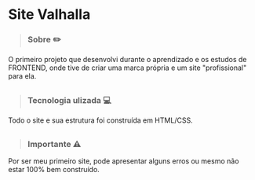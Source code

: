# Site Valhalla

> ### Sobre ✏️

O primeiro projeto que desenvolvi durante o aprendizado e os estudos de FRONTEND, onde tive de criar uma marca própria e um site "profissional" para ela.  

##

> ### Tecnologia ulizada 💻

Todo o site e sua estrutura foi construída em HTML/CSS.

##

> ### Importante ⚠️

Por ser meu primeiro site, pode apresentar alguns erros ou mesmo não estar 100% bem construído.
